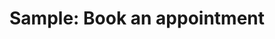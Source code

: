 # Sample: Book an appointment

<!-- https://docs.microsoft.com/en-us/dynamics365/customer-engagement/developer/sample-book-appointment -->